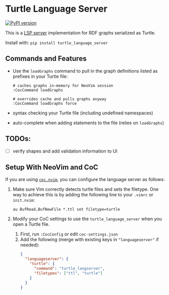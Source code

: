 # Turtle Language Server

[![PyPI version](https://badge.fury.io/py/turtle_language_server.svg)](https://badge.fury.io/py/turtle_language_server)

This is a [LSP server](https://langserver.org/) implementation for RDF graphs serialized as Turtle.

Install with: `pip install turtle_language_server`

## Commands and Features

- Use the `loadGraphs` command to pull in the graph definitions listed as prefixes in your Turtle file:
    ```
    # caches graphs in-memory for NeoVim session
    :CocCommand loadGraphs
    ```
    
    ```
    # overrides cache and pulls graphs anyway
    :CocCommand loadGraphs force
    ```
- syntax checking your Turtle file (including undefined namespaces)
- auto-complete when adding statements to the file (relies on `loadGraphs`)

## TODOs:

- [ ] verify shapes and add validation information to UI


## Setup With NeoVim and CoC

If you are using [`coc.nvim`](https://github.com/neoclide/coc.nvim), you can configure the language server as follows:

1. Make sure Vim correctly detects turtle files and sets the filetype. One way to achieve this
   is by adding the following line to your `.vimrc` or `init.nvim`:

   ```vimrc
   au BufRead,BufNewFile *.ttl set filetype=turtle
   ```
2. Modify your CoC settings to use the `turtle_language_server` when you open a Turtle file.
    1. First, run `:CocConfig` or edit `coc-settings.json`
    2. Add the following (merge with existing keys in `"languageserver"` if needed):
        ```json
        {
          "languageserver": {
            "turtle": {
              "command": "turtle_langserver",
              "filetypes": ["ttl", "turtle"]
            }
          }
        }
        ```

